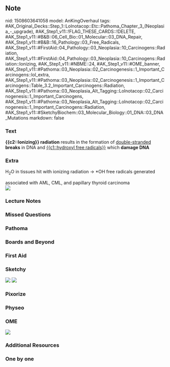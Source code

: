 ## Note
nid: 1508603641058
model: AnKingOverhaul
tags: #AK_Original_Decks::Step_1::Lolnotacop::Etc::Pathoma_Chapter_3_(Neoplasia_-_upgrade), #AK_Step1_v11::!FLAG_THESE_CARDS::!DELETE, #AK_Step1_v11::#B&B::06_Cell_Bio::01_Molecular::03_DNA_Repair, #AK_Step1_v11::#B&B::16_Pathology::03_Free_Radicals, #AK_Step1_v11::#FirstAid::04_Pathology::03_Neoplasia::10_Carcinogens::Radiation, #AK_Step1_v11::#FirstAid::04_Pathology::03_Neoplasia::10_Carcinogens::Radiation::Ionizing, #AK_Step1_v11::#NBME::24, #AK_Step1_v11::#OME_banner, #AK_Step1_v11::#Pathoma::03_Neoplasia::02_Carcinogenesis::1_Important_Carcinogens::lol_extra, #AK_Step1_v11::#Pathoma::03_Neoplasia::02_Carcinogenesis::1_Important_Carcinogens::Table_3.2_Important_Carcinogens::Radiation, #AK_Step1_v11::#Pathoma::03_Neoplasia_Alt_Tagging::Lolnotacop::02_Carcinogenesis::1_Important_Carcinogens, #AK_Step1_v11::#Pathoma::03_Neoplasia_Alt_Tagging::Lolnotacop::02_Carcinogenesis::1_Important_Carcinogens::Radiation, #AK_Step1_v11::#SketchyBiochem::03_Molecular_Biology::01_DNA::03_DNA_Mutations
markdown: false

### Text
<b>{{c2::Ionizing}} radiation</b> results in the formation of
<u>double-stranded</u> <b>breaks</b> in DNA and <u>{{c1::hydroxyl
free radicals}}</u> which <b>damage DNA</b>

### Extra
H<sub>2</sub>O in tissues hit with ionizing radiation -> *OH
free radicals generated
<div>
  associated with AML, CML, and papillary thyroid carcinoma
</div>
<div>
  <img src=
  "paste-e5e7d7be6bde49d1fa19219d6270de39bf0be14c.jpg"><br class=
  "Apple-interchange-newline">
</div>

### Lecture Notes


### Missed Questions


### Pathoma


### Boards and Beyond


### First Aid


### Sketchy
<img src="DNA%20Mutations.png"> <img src=
"Screen%20Shot%202022-01-30%20at%209.49.33%20AM.png">

### Pixorize


### Physeo


### OME
<div class="ome-widget">
  <a href="https://onlinemeded.org?ref=anki"><img src=
  "_OME_AnkiFlashcards_General_7.png"></a>
</div>

### Additional Resources


### One by one

